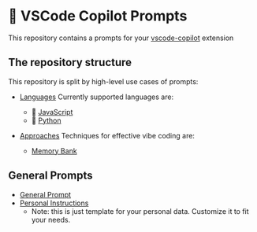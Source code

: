 # 🤖 VSCode Copilot Prompts

This repository contains a prompts for your [vscode-copilot](https://code.visualstudio.com/docs/copilot/overview) extension

## The repository structure

This repository is split by high-level use cases of prompts:

- [Languages](./languages)
  Currently supported languages are:
  - 📜 [JavaScript](./languages/javascript)
  - 🐍 [Python](./languages/python)

- [Approaches](./approaches)
  Techniques for effective vibe coding are:
  - [Memory Bank](./approaches/memory-bank.md)

## General Prompts

- [General Prompt](./general-instructions.md)
- [Personal Instructions](./personal-instructions.md)
  - Note: this is just template for your personal data. Customize it to fit your needs.
